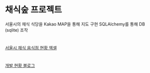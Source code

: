 # 채식숲 프로젝트
 서울시의 채식 식당을 Kakao MAP을 통해 지도 구현
 SQLAlchemy를 통해 DB (sqlite) 조작
#
[서울시 채식 음식점 현황 엑셀](https://news.seoul.go.kr/welfare/public_health/status-of-vegetarian-restaurants)  
#
[개발 현황 블로그](https://programmers-sosin.tistory.com/)
#
